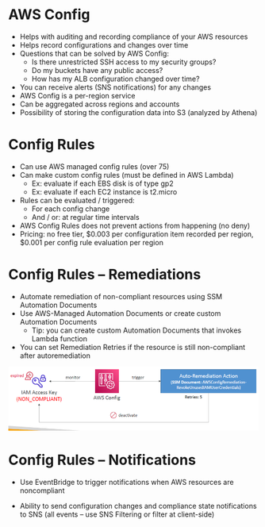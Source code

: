 # AWS Config

- Helps with auditing and recording compliance of your AWS resources
- Helps record configurations and changes over time
- Questions that can be solved by AWS Config:
  - Is there unrestricted SSH access to my security groups?
  - Do my buckets have any public access?
  - How has my ALB configuration changed over time?
- You can receive alerts (SNS notifications) for any changes
- AWS Config is a per-region service
- Can be aggregated across regions and accounts
- Possibility of storing the configuration data into S3 (analyzed by Athena)

# Config Rules

- Can use AWS managed config rules (over 75)
- Can make custom config rules (must be defined in AWS Lambda)
  - Ex: evaluate if each EBS disk is of type gp2
  - Ex: evaluate if each EC2 instance is t2.micro
- Rules can be evaluated / triggered:
  - For each config change
  - And / or: at regular time intervals
- AWS Config Rules does not prevent actions from happening (no deny)
- Pricing: no free tier, $0.003 per configuration item recorded per region, $0.001 per config rule evaluation per region

# Config Rules – Remediations

- Automate remediation of non-compliant resources using SSM Automation Documents
- Use AWS-Managed Automation Documents or create custom Automation Documents
  - Tip: you can create custom Automation Documents that invokes Lambda function
- You can set Remediation Retries if the resource is still non-compliant after autoremediation

![image](./21_06_Remediation.png)

# Config Rules – Notifications

- Use EventBridge to trigger notifications when AWS resources are noncompliant

- Ability to send configuration changes and compliance state notifications to SNS (all events – use SNS Filtering or filter at client-side)
